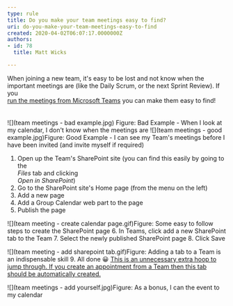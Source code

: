 ```yaml
---
type: rule
title: Do you make your team meetings easy to find?
uri: do-you-make-your-team-meetings-easy-to-find
created: 2020-04-02T06:07:17.0000000Z
authors:
- id: 78
  title: Matt Wicks

---
```


​When joining a new team, it's easy to be lost and not know when the important meetings are (like the Daily Scrum, or the next Sprint Review). If you <br>[run the meetings from Microsoft Teams](/_layouts/15/FIXUPREDIRECT.ASPX?WebId=3dfc0e07-e23a-4cbb-aac2-e778b71166a2&TermSetId=07da3ddf-0924-4cd2-a6d4-a4809ae20160&TermId=91a6a999-29d4-4903-8b7a-16fddd976d65) you can make them easy to find! <br>​<br>      
![](team meetings - bad example.jpg)
​Figure: Bad Example - When I look at my calendar, I don't know when the meetings are
![](team meetings - good example.jpg)​Figure: Good Example - I can see my Team's meetings before I have been invited (and invite myself if required)
1. Open up the Team's SharePoint site (you can find this easily by going to the <br>      *Files* tab and clicking <br>      *Open in SharePoint*)
2. Go to the SharePoint site's Home page (from the menu on the left)
3. Add a new page
4. Add a Group Calendar web part to the page
5. Publish the page

![](team meeting - create calendar page.gif)​Figure: Some easy to follow steps to create the SharePoint page
6. In Teams, click add a new SharePoint tab to the Team
7. Select the newly published SharePoint page
8. Click Save

![](team meeting - add sharepoint tab.gif)​Figure: Adding a tab to a Team is an indispensable skill
9. All done 😀
[This is an unnecessary extra hoop to jump through. If you create an appointment from a Team then this tab should be automatically created.​](https://microsoftteams.uservoice.com/forums/555103-public/suggestions/36007027-add-a-team-calendar-to-teams-or-allow-a-project-te)


![](team meetings - add yourself.jpg)​​Figure: As a bonus, I can the event to my calendar
